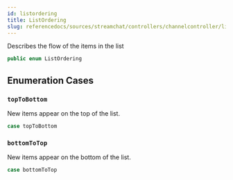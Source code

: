 ```yaml
---
id: listordering 
title: ListOrdering
slug: referencedocs/sources/streamchat/controllers/channelcontroller/listordering
---
```


Describes the flow of the items in the list

``` swift
public enum ListOrdering 
```

## Enumeration Cases

### `topToBottom`

New items appear on the top of the list.

``` swift
case topToBottom
```

### `bottomToTop`

New items appear on the bottom of the list.

``` swift
case bottomToTop
```
